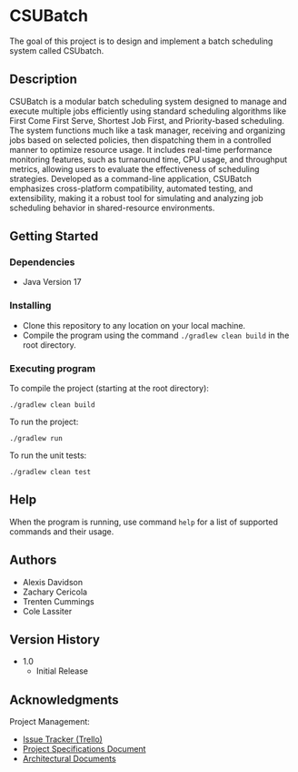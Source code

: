 # CSUBatch

The goal of this project is to design and implement a batch scheduling system called CSUbatch.

## Description

CSUBatch is a modular batch scheduling system designed to manage and execute multiple jobs efficiently using standard scheduling algorithms like First Come First Serve, Shortest Job First, and Priority-based scheduling. The system functions much like a task manager, receiving and organizing jobs based on selected policies, then dispatching them in a controlled manner to optimize resource usage. It includes real-time performance monitoring features, such as turnaround time, CPU usage, and throughput metrics, allowing users to evaluate the effectiveness of scheduling strategies. Developed as a command-line application, CSUBatch emphasizes cross-platform compatibility, automated testing, and extensibility, making it a robust tool for simulating and analyzing job scheduling behavior in shared-resource environments.

## Getting Started

### Dependencies

* Java Version 17

### Installing

* Clone this repository to any location on your local machine.
* Compile the program using the command `./gradlew clean build` in the root directory.

### Executing program

To compile the project (starting at the root directory):

```
./gradlew clean build
```

To run the project:

```
./gradlew run
```

To run the unit tests:
```
./gradlew clean test
```

## Help

When the program is running, use command `help` for a list of supported commands and their usage.

## Authors

- Alexis Davidson  
- Zachary Cericola
- Trenten Cummings
- Cole Lassiter

## Version History

* 1.0
    * Initial Release

## Acknowledgments

Project Management:
- [Issue Tracker (Trello)](https://trello.com/b/XDxNiiio/csubatch)
- [Project Specifications Document](https://colstate-my.sharepoint.com/:w:/g/personal/davidson_alexis_students_columbusstate_edu/Ec7Us0sBtzdCvPLC3uAlFi0Be6gxC1Gm52SU9cDAUGJglA?e=MVbbT6)
- [Architectural Documents](https://github.com/user-attachments/files/19558743/arch_diagrams.pdf)

